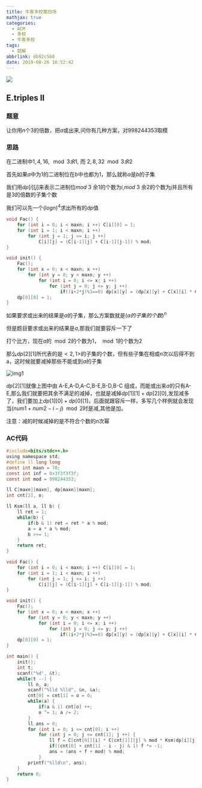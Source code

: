```yaml
---
title: 牛客多校第四场
mathjax: true
categories:
  - ACM
  - 多校
  - 牛客多校
tags:
  - 题解
abbrlink: db92c5b8
date: 2019-08-26 16:52:42
---
```


<meta name = "referrer" content = "no-referrer" />

![](https://wx3.sinaimg.cn/mw690/0083TyOJly1gblwinlayaj31hc0u0npf.jpg)

<!-- less -->

## E.triples ll

### 题意

让你用$n$个3的倍数，把$a$或出来,问你有几种方案，对998244353取模

### 思路

在二进制中$1,4,16,\mod 3余1$, 而 $2,8,32 \mod 3余2$ 

首先如果$a$中为$1$的二进制位在$b$中也都为$1$，那么就称$a$是$b$的子集

我们用$dp[i][j]$来表示二进制位$mod$ $3$ 余$1$的个数为$i$,$mod$ $3$ 余$2$的个数为$j$并且所有是3的倍数的子集个数

我们可以先一个$(logn)^4$求出所有的$dp$值

```c
void Fac() {
    for (int i = 0; i < maxn; i ++) C[i][0] = 1;
    for (int i = 1; i < maxn; i ++) 
        for (int j = 1; j <= i; j ++) 
            C[i][j] = (C[i-1][j] + C[i-1][j-1]) % mod;
}

void init() {
    Fac();
    for (int x = 0; x < maxn; x ++) 
        for (int y = 0; y < maxn; y ++) 
            for (int i = 0; i <= x; i ++)
                for (int j = 0; j <= y; j ++) 
                    if((i+2*j)%3==0) dp[x][y] = (dp[x][y] + C[x][i] * C[y][j] % mod) % mod;
    dp[0][0] = 1;
}
```



如果要求或出来的结果是$a$的子集，那么方案数就是$(a的子集的个数)^n$

但是题目要求或出来的结果是$a$,那我们就要容斥一下了

打个比方，现在$a$的$\mod2$的个数为$1$，$\mod1$的个数为$2$

那么$dp[2][1]$所代表的是$<2,1>$的子集的个数，但有些子集在相或$n$次以后得不到a，这时候就要减掉那些不能或到$a$的子集 

![img1](https://wx4.sinaimg.cn/mw690/0083TyOJly1gblwj39lltj307s06oweg.jpg)

$dp[2][1]$就像上图中由 A-E,​A-D,A-C,B-E,B-D,B-C 组成，而能或出来$a$的只有A-E,那么我们就要把其余不满足的减掉，也就是减掉$dp[1][1]+dp[2][0]$,发现减多了，我们要加上$dp[1][0]+dp[0][1]$，后面就跟容斥一样，多写几个样例就会发现当$(num1+num2-i-j)\mod2$时是减,其他是加。

注意：减的时候减掉的是不符合个数的$n$次幂

### AC代码

```c
#include<bits/stdc++.h>
using namespace std;
#define ll long long
const int maxn = 70;
const int inf = 0x3f3f3f3f;
const int mod = 998244353;

ll C[maxn][maxn], dp[maxn][maxn];
int cnt[2], o;

ll Ksm(ll a, ll b) {
    ll ret = 1;
    while(b) {
        if(b & 1) ret = ret * a % mod;
        a = a * a % mod;
        b >>= 1;
    }
    return ret;
}

void Fac() {
    for (int i = 0; i < maxn; i ++) C[i][0] = 1;
    for (int i = 1; i < maxn; i ++) 
        for (int j = 1; j <= i; j ++) 
            C[i][j] = (C[i-1][j] + C[i-1][j-1]) % mod;
}

void init() {
    Fac();
    for (int x = 0; x < maxn; x ++) 
        for (int y = 0; y < maxn; y ++) 
            for (int i = 0; i <= x; i ++)
                for (int j = 0; j <= y; j ++) 
                    if((i+2*j)%3==0) dp[x][y] = (dp[x][y] + C[x][i] * C[y][j] % mod) % mod;
    dp[0][0] = 1;
}

int main() {
    init();
    int t;
    scanf("%d", &t);
    while(t --) {
        ll n, a;
        scanf("%lld %lld", &n, &a);
        cnt[0] = cnt[1] = o = 0;
        while(a) {
            if(a & 1) cnt[o] ++;
            o ^= 1; a /= 2;
        }
        ll ans = 0;
        for (int i = 0; i <= cnt[0]; i ++) 
            for (int j = 0; j <= cnt[1]; j ++) {
                ll f = C[cnt[0]][i] * C[cnt[1]][j] % mod * Ksm(dp[i][j], n) % mod;
                if((cnt[0] + cnt[1] - i - j) & 1) f *= -1;
                ans = (ans + f + mod) % mod; 
            }        
        printf("%lld\n", ans);
    }
    return 0;
}
```

